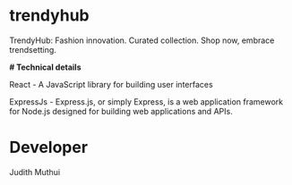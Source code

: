 # trendyhub
TrendyHub: Fashion innovation. Curated collection. Shop now, embrace trendsetting.

**# Technical details**

React - A JavaScript library for building user interfaces

ExpressJs - Express.js, or simply Express, is a web application framework for Node.js designed for building web applications and APIs.

# Developer

Judith Muthui
